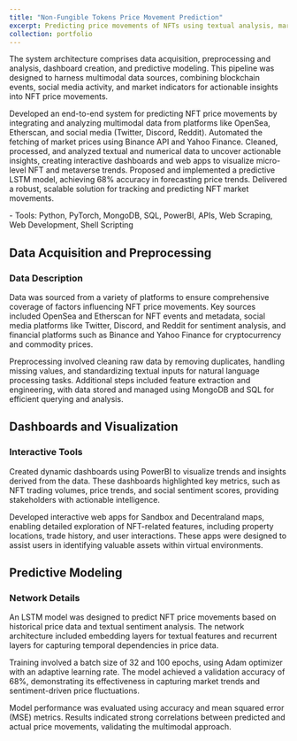 ```yaml
---
title: "Non-Fungible Tokens Price Movement Prediction"
excerpt: Predicting price movements of NFTs using textual analysis, market data, and deep learning models.
collection: portfolio
---
```

<!-- [Link to Github Repo](https://github.com/abuba8) -->

<p>The system architecture comprises data acquisition, preprocessing and analysis, dashboard creation, and predictive modeling. This pipeline was designed to harness multimodal data sources, combining blockchain events, social media activity, and market indicators for actionable insights into NFT price movements.</p> <p>Developed an end-to-end system for predicting NFT price movements by integrating and analyzing multimodal data from platforms like OpenSea, Etherscan, and social media (Twitter, Discord, Reddit). Automated the fetching of market prices using Binance API and Yahoo Finance. Cleaned, processed, and analyzed textual and numerical data to uncover actionable insights, creating interactive dashboards and web apps to visualize micro-level NFT and metaverse trends. Proposed and implemented a predictive LSTM model, achieving 68% accuracy in forecasting price trends. Delivered a robust, scalable solution for tracking and predicting NFT market movements.</p>
- Tools: Python, PyTorch, MongoDB, SQL, PowerBI, APIs, Web Scraping, Web Development, Shell Scripting

<h2>Data Acquisition and Preprocessing</h2>
<h3>Data Description</h3> <p>Data was sourced from a variety of platforms to ensure comprehensive coverage of factors influencing NFT price movements. Key sources included OpenSea and Etherscan for NFT events and metadata, social media platforms like Twitter, Discord, and Reddit for sentiment analysis, and financial platforms such as Binance and Yahoo Finance for cryptocurrency and commodity prices.</p> <p>Preprocessing involved cleaning raw data by removing duplicates, handling missing values, and standardizing textual inputs for natural language processing tasks. Additional steps included feature extraction and engineering, with data stored and managed using MongoDB and SQL for efficient querying and analysis.</p>
<h2>Dashboards and Visualization</h2>
<h3>Interactive Tools</h3> <p>Created dynamic dashboards using PowerBI to visualize trends and insights derived from the data. These dashboards highlighted key metrics, such as NFT trading volumes, price trends, and social sentiment scores, providing stakeholders with actionable intelligence. </p> <p>Developed interactive web apps for Sandbox and Decentraland maps, enabling detailed exploration of NFT-related features, including property locations, trade history, and user interactions. These apps were designed to assist users in identifying valuable assets within virtual environments.</p>
<h2>Predictive Modeling</h2>
<h3>Network Details</h3> <p>An LSTM model was designed to predict NFT price movements based on historical price data and textual sentiment analysis. The network architecture included embedding layers for textual features and recurrent layers for capturing temporal dependencies in price data. </p> <p>Training involved a batch size of 32 and 100 epochs, using Adam optimizer with an adaptive learning rate. The model achieved a validation accuracy of 68%, demonstrating its effectiveness in capturing market trends and sentiment-driven price fluctuations.</p>
<p>Model performance was evaluated using accuracy and mean squared error (MSE) metrics. Results indicated strong correlations between predicted and actual price movements, validating the multimodal approach.</p> 